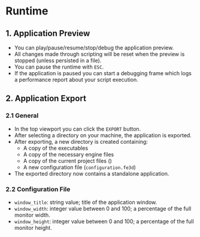 # Runtime

## 1. Application Preview

- You can play/pause/resume/stop/debug the application preview.
- All changes made through scripting will be reset when the preview is stopped (unless persisted in a file).
- You can pause the runtime with `ESC`.
- If the application is paused you can start a debugging frame which logs a performance report about your script execution.

## 2. Application Export

### 2.1 General

- In the top viewport you can click the `EXPORT` button.
- After selecting a directory on your machine, the application is exported.
- After exporting, a new directory is created containing:
  - A copy of the executables
  - A copy of the necessary engine files
  - A copy of the current project files ()
  - A new configuration file (`configuration.fe3d`)
- The exported directory now contains a standalone application.

### 2.2 Configuration File

- `window_title`: string value; title of the application window.
- `window_width`: integer value between 0 and 100; a percentage of the full monitor width.
- `window_height`: integer value between 0 and 100; a percentage of the full monitor height.
